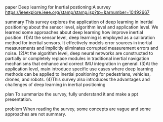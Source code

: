 paper
Deep learning for Inertial postioning:A survey
https://ieeexplore.ieee.org/stamp/stamp.jsp?tp=&arnumber=10492667

summary
This survey explores the application of deep learning in inertial positioning about the sensor level, algorithm level and application level.
We learned some approaches about deep learning how improve inertial position. 
(1)At the sensor level, deep learning is employed as a calibration method for inertial sensors. It effectively models error sources in inertial measurements and implicitly eliminates corrupted measurement errors and noise.
(2)At the algorithm level, deep neural networks are constructed to partially or completely replace modules in traditional inertial navigation mechanisms that enhance and correct IMU integration in general.
(3)At the application level, main introduce specific use cases where deep learning methods can be applied to inertial positioning for pedestrians, vehicles, drones, and
robots.
(4)This survey also introduces the advantages and challenges of deep learning in inertial positioning

plan
To summarize the survey, fully understand it and make a ppt presentation.

problem
When reading the survey, some concepts are vague and some approaches are not summary.
